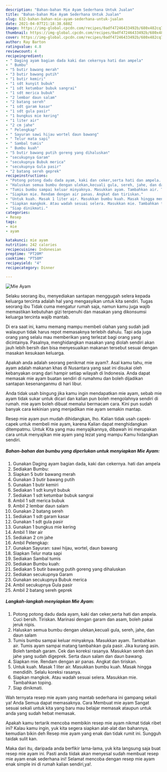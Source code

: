 ```yaml
---
description: "Bahan-bahan Mie Ayam Sederhana Untuk Jualan"
title: "Bahan-bahan Mie Ayam Sederhana Untuk Jualan"
slug: 632-bahan-bahan-mie-ayam-sederhana-untuk-jualan
date: 2021-04-07T21:18:38.688Z
image: https://img-global.cpcdn.com/recipes/0adf47246433492b/680x482cq70/mie-ayam-foto-resep-utama.jpg
thumbnail: https://img-global.cpcdn.com/recipes/0adf47246433492b/680x482cq70/mie-ayam-foto-resep-utama.jpg
cover: https://img-global.cpcdn.com/recipes/0adf47246433492b/680x482cq70/mie-ayam-foto-resep-utama.jpg
author: Ray Barton
ratingvalue: 4.8
reviewcount: 4
recipeingredient:
- " Daging ayam bagian dada kaki dan cekernya hati dan ampela"
- " Bumbu"
- "5 butir bawang merah"
- "3 butir bawang putih"
- "1 butir kemiri"
- "1 sdt kunyit bubuk"
- "1 sdt ketumbar bubuk sangrai"
- "1 sdt merica bubuk"
- "2 lembar daun salam"
- "2 batang sereh"
- "1 sdt garam kasar"
- "1 sdt gula pasir"
- "1 bungkus mie kering"
- "1 liter air"
- "2 cm jahe"
- " Pelengkap"
- " Sayuran sawi hijau wortel daun bawang"
- " Telur mata sapi"
- " Sambal tumis"
- " Bumbu kuah"
- "5 butir bawang putih goreng yang dihaluskan"
- "secukupnya Garam"
- "secukupnya Bubuk merica"
- "secukupnya Gula pasir"
- "2 batang sereh geprek"
recipeinstructions:
- "Potong potong dadu dada ayam, kaki dan ceker,serta hati dan ampela. Cuci bersih. Tiriskan. Marinasi dengan garam dan asam, boleh pakai jeruk nipis."
- "Haluskan semua bumbu dengan ulekan,kecuali gula, sereh, jahe, dan daun salam"
- "Tumis bumbu sampai keluar minyaknya. Masukkan ayam. Tambahkan air. Tumis ayam sampai matang tambahkan gula pasir. Jika kurang asin. Boleh tambah garam. Cek dan koreksi rasanya. Masukkan sereh dan jahe yang sudah digeprek. Serta daun salam dan daun bawang."
- "Siapkan mie. Rendam dengan air panas. Angkat dan tiriskan."
- "Untuk kuah. Masak 1 liter air. Masukkan bumbu kuah. Masak hingga mendidih. Selalu koreksi rasanya."
- "Siapkan mangkok. Atau wadah sesuai selera. Masukkan mie. Tambahkan toping."
- "Siap dinikmati."
categories:
- Resep
tags:
- mie
- ayam

katakunci: mie ayam 
nutrition: 242 calories
recipecuisine: Indonesian
preptime: "PT20M"
cooktime: "PT58M"
recipeyield: "4"
recipecategory: Dinner

---
```



![Mie Ayam](https://img-global.cpcdn.com/recipes/0adf47246433492b/680x482cq70/mie-ayam-foto-resep-utama.jpg)

Selaku seorang ibu, menyediakan santapan menggugah selera kepada keluarga tercinta adalah hal yang mengasyikan untuk kita sendiri. Tugas seorang ibu Tidak cuma mengatur rumah saja, namun kamu juga wajib memastikan kebutuhan gizi terpenuhi dan masakan yang dikonsumsi keluarga tercinta wajib mantab.

Di era  saat ini, kamu memang mampu membeli olahan yang sudah jadi walaupun tidak harus repot memasaknya terlebih dahulu. Tapi ada juga orang yang selalu mau memberikan yang terlezat bagi orang yang dicintainya. Pasalnya, menghidangkan masakan yang diolah sendiri akan jauh lebih bersih dan bisa menyesuaikan makanan tersebut sesuai dengan masakan kesukaan keluarga. 



Apakah anda adalah seorang penikmat mie ayam?. Asal kamu tahu, mie ayam adalah makanan khas di Nusantara yang saat ini disukai oleh kebanyakan orang dari hampir setiap wilayah di Indonesia. Anda dapat memasak mie ayam buatan sendiri di rumahmu dan boleh dijadikan santapan kesenanganmu di hari libur.

Anda tidak usah bingung jika kamu ingin mendapatkan mie ayam, sebab mie ayam tidak sukar untuk dicari dan kalian pun boleh mengolahnya sendiri di rumah. mie ayam boleh dibuat memalui bermacam cara. Kini pun sudah banyak cara kekinian yang menjadikan mie ayam semakin mantap.

Resep mie ayam pun mudah dihidangkan, lho. Kalian tidak usah capek-capek untuk membeli mie ayam, karena Kalian dapat menghidangkan ditempatmu. Untuk Kita yang mau menyajikannya, dibawah ini merupakan cara untuk menyajikan mie ayam yang lezat yang mampu Kamu hidangkan sendiri.

<!--inarticleads1-->

##### Bahan-bahan dan bumbu yang diperlukan untuk menyiapkan Mie Ayam:

1. Gunakan  Daging ayam bagian dada, kaki dan cekernya. hati dan ampela
1. Sediakan  Bumbu:
1. Siapkan 5 butir bawang merah
1. Gunakan 3 butir bawang putih
1. Gunakan 1 butir kemiri
1. Sediakan 1 sdt kunyit bubuk
1. Sediakan 1 sdt ketumbar bubuk sangrai
1. Ambil 1 sdt merica bubuk
1. Ambil 2 lembar daun salam
1. Gunakan 2 batang sereh
1. Sediakan 1 sdt garam kasar
1. Gunakan 1 sdt gula pasir
1. Gunakan 1 bungkus mie kering
1. Ambil 1 liter air
1. Sediakan 2 cm jahe
1. Ambil  Pelengkap:
1. Gunakan  Sayuran: sawi hijau, wortel, daun bawang
1. Siapkan  Telur mata sapi
1. Sediakan  Sambal tumis
1. Sediakan  Bumbu kuah:
1. Sediakan 5 butir bawang putih goreng yang dihaluskan
1. Sediakan secukupnya Garam
1. Gunakan secukupnya Bubuk merica
1. Ambil secukupnya Gula pasir
1. Ambil 2 batang sereh geprek




<!--inarticleads2-->

##### Langkah-langkah menyiapkan Mie Ayam:

1. Potong potong dadu dada ayam, kaki dan ceker,serta hati dan ampela. Cuci bersih. Tiriskan. Marinasi dengan garam dan asam, boleh pakai jeruk nipis.
1. Haluskan semua bumbu dengan ulekan,kecuali gula, sereh, jahe, dan daun salam
1. Tumis bumbu sampai keluar minyaknya. Masukkan ayam. Tambahkan air. Tumis ayam sampai matang tambahkan gula pasir. Jika kurang asin. Boleh tambah garam. Cek dan koreksi rasanya. Masukkan sereh dan jahe yang sudah digeprek. Serta daun salam dan daun bawang.
1. Siapkan mie. Rendam dengan air panas. Angkat dan tiriskan.
1. Untuk kuah. Masak 1 liter air. Masukkan bumbu kuah. Masak hingga mendidih. Selalu koreksi rasanya.
1. Siapkan mangkok. Atau wadah sesuai selera. Masukkan mie. Tambahkan toping.
1. Siap dinikmati.




Wah ternyata resep mie ayam yang mantab sederhana ini gampang sekali ya! Anda Semua dapat memasaknya. Cara Membuat mie ayam Sangat sesuai sekali untuk kita yang baru mau belajar memasak ataupun untuk anda yang sudah hebat memasak.

Apakah kamu tertarik mencoba membikin resep mie ayam nikmat tidak ribet ini? Kalau kamu ingin, yuk kita segera siapkan alat-alat dan bahannya, kemudian bikin deh Resep mie ayam yang enak dan tidak rumit ini. Sungguh taidak sulit kan. 

Maka dari itu, daripada anda berfikir lama-lama, yuk kita langsung saja buat resep mie ayam ini. Pasti anda tiidak akan menyesal sudah membuat resep mie ayam enak sederhana ini! Selamat mencoba dengan resep mie ayam enak simple ini di rumah kalian sendiri,ya!.

